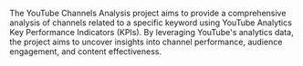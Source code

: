 The YouTube Channels Analysis project aims to provide a comprehensive analysis of channels related to a specific 
keyword using YouTube Analytics Key Performance Indicators (KPIs). By leveraging YouTube's analytics data, the 
project aims to uncover insights into channel performance, audience engagement, and content effectiveness.
